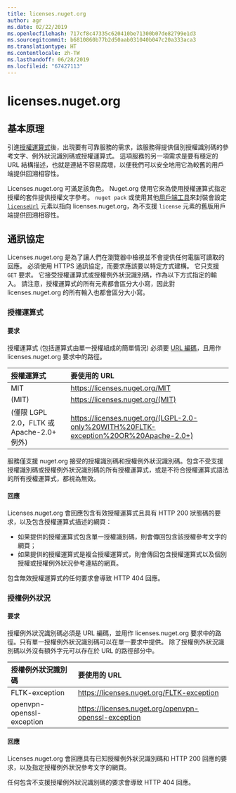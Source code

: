 ```yaml
---
title: licenses.nuget.org
author: agr
ms.date: 02/22/2019
ms.openlocfilehash: 717cf8c47335c620410be71300b07de82799e1d3
ms.sourcegitcommit: b6810860b77b2d50aab031040b047c20a333aca3
ms.translationtype: HT
ms.contentlocale: zh-TW
ms.lasthandoff: 06/28/2019
ms.locfileid: "67427113"
---
```

# <a name="licensesnugetorg"></a>licenses.nuget.org

## <a name="rationale"></a>基本原理

引進[授權運算式](../reference/nuspec.md#license)後，出現要有可靠服務的需求，該服務得提供個別授權識別碼的參考文字、例外狀況識別碼或授權運算式。
這項服務的另一項需求是要有穩定的 URL 結構描述，也就是連結不容易腐壞，以便我們可以安全地用它為較舊的用戶端提供回溯相容性。

Licenses.nuget.org 可滿足該角色。 Nuget.org 使用它來為使用授權運算式指定授權的套件提供授權文字參考。 `nuget pack` 或使用其他[用戶端工具](../install-nuget-client-tools.md)來封裝會設定 [`licenseUrl`](../reference/nuspec.md#licenseurl) 元素以指向 licenses.nuget.org，為不支援 `license` 元素的舊版用戶端提供回溯相容性。

## <a name="protocol"></a>通訊協定

Licenses.nuget.org 是為了讓人們在瀏覽器中檢視並不會提供任何電腦可讀取的回應。
必須使用 HTTPS 通訊協定，而要求應該要以特定方式建構。 它只支援 `GET` 要求。
它接受授權運算式或授權例外狀況識別碼，作為以下方式指定的輸入。 請注意，授權運算式的所有元素都會區分大小寫，因此對 licenses.nuget.org 的所有輸入也都會區分大小寫。

### <a name="license-expressions"></a>授權運算式

#### <a name="request"></a>要求

授權運算式 (包括運算式由單一授權組成的簡單情況) 必須要 [URL 編碼](https://tools.ietf.org/html/rfc3986#section-2.1)，且用作 licenses.nuget.org 要求中的路徑。

| 授權運算式 | 要使用的 URL |
|:---|:---|
| MIT                                                | <https://licenses.nuget.org/MIT> |
| (MIT)                                              | <https://licenses.nuget.org/(MIT)> |
| (僅限 LGPL 2.0，FLTK 或 Apache-2.0+ 例外) | <https://licenses.nuget.org/(LGPL-2.0-only%20WITH%20FLTK-exception%20OR%20Apache-2.0+)> |

服務僅支援 nuget.org 接受的授權識別碼和授權例外狀況識別碼。包含不受支援授權識別碼或授權例外狀況識別碼的所有授權運算式，或是不符合授權運算式語法的所有授權運算式，都視為無效。

#### <a name="response"></a>回應

Licenses.nuget.org 會回應包含有效授權運算式且具有 HTTP 200 狀態碼的要求，以及包含授權運算式描述的網頁：

* 如果提供的授權運算式包含單一授權識別碼，則會傳回包含該授權參考文字的網頁；
* 如果提供的授權運算式是複合授權運算式，則會傳回包含授權運算式以及個別授權或授權例外狀況參考連結的網頁。

包含無效授權運算式的任何要求會導致 HTTP 404 回應。

### <a name="license-exceptions"></a>授權例外狀況

#### <a name="request"></a>要求

授權例外狀況識別碼必須是 URL 編碼，並用作 licenses.nuget.org 要求中的路徑。只有單一授權例外狀況識別碼可以在單一要求中提供。 除了授權例外狀況識別碼以外沒有額外字元可以存在於 URL 的路徑部分中。

| 授權例外狀況識別碼 | 要使用的 URL |
|:---|:---|
|FLTK-exception            | <https://licenses.nuget.org/FLTK-exception> |
|openvpn-openssl-exception | <https://licenses.nuget.org/openvpn-openssl-exception> |

#### <a name="response"></a>回應

Licenses.nuget.org 會回應具有已知授權例外狀況識別碼和 HTTP 200 回應的要求，以及指定授權例外狀況參考文字的網頁。

任何包含不支援授權例外狀況識別碼的要求會導致 HTTP 404 回應。
